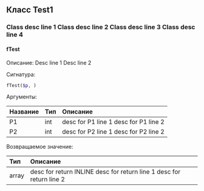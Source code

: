 ## Класс Test1

### Class desc line 1 Class desc line 2 Class desc line 3 Class desc line 4

#### fTest

Описание: 
Desc line 1 Desc line 2

Сигнатура: 

```php
fTest($p, )
```
Аргументы: 

| Название | Тип | Описание |
| :--- | :--- | :--- |
| P1 | int | desc for P1 line 1 desc for P1 line 2 |
| P2 | int | desc for P2 line 1 desc for P2 line 2 |
Возвращаемое значение: 

| Тип | Описание |
| :--- | :--- |
| array | desc for return INLINE desc for return line 1 desc for return line 2 |
